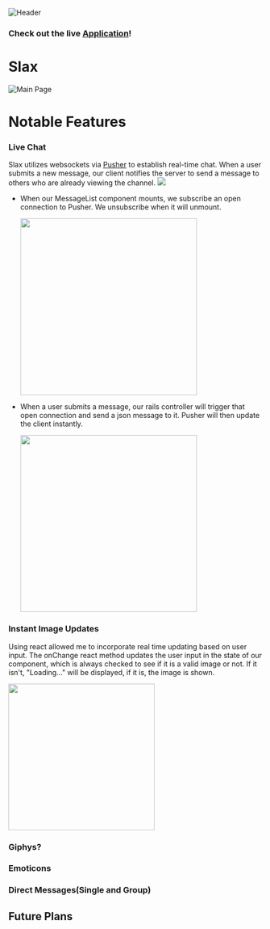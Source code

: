 ![Header](https://i.imgur.com/w9bqPgp.png)

### Check out the live [Application](http://slax.us)!

# Slax

![Main Page](https://i.imgur.com/AqIcIkU.jpg)

# Notable Features

### Live Chat

Slax utilizes websockets via [Pusher](http://pusher.com/) to establish real-time chat. When a user submits a new message, our client notifies the server to send a message to others who are already viewing the channel.
<img src='https://github.com/ameet01/slax/blob/master/docs/livechat.gif' />
* When our MessageList component mounts, we subscribe an open connection to Pusher. We unsubscribe when it will unmount.

  <img src='https://i.imgur.com/aQnw6HT.png' width='350px' />
* When a user submits a message, our rails controller will trigger that open connection and send a json message to it. Pusher will then update the client instantly.

  <img src='https://i.imgur.com/3fwytud.png' width='350px' />



### Instant Image Updates

Using react allowed me to incorporate real time updating based on user input. The onChange react method updates the user input in the state of our component, which is always checked to see if it is a valid image or not. If it isn't, "Loading..." will be displayed, if it is, the image is shown.

<img src='https://github.com/ameet01/slax/blob/master/docs/Live%20photo%20update.gif' width='290px'/>



### Giphys?

### Emoticons

### Direct Messages(Single and Group)

## Future Plans
